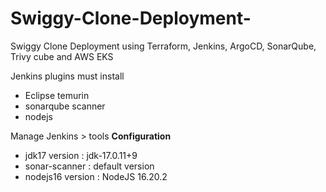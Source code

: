 # Swiggy-Clone-Deployment-
 Swiggy Clone Deployment using Terraform, Jenkins, ArgoCD, SonarQube, Trivy cube and AWS EKS

Jenkins plugins must install 
- Eclipse temurin
- sonarqube scanner
- nodejs

Manage Jenkins > tools **Configuration** 
- jdk17 version    : jdk-17.0.11+9
- sonar-scanner    : default version
- nodejs16 version : NodeJS 16.20.2



